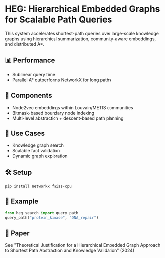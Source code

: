 # HEG: Hierarchical Embedded Graphs for Scalable Path Queries

This system accelerates shortest-path queries over large-scale knowledge graphs using hierarchical summarization, community-aware embeddings, and distributed A*.

## 📊 Performance
- Sublinear query time
- Parallel A* outperforms NetworkX for long paths

## 🧱 Components
- Node2vec embeddings within Louvain/METIS communities
- Bitmask-based boundary node indexing
- Multi-level abstraction + descent-based path planning

## 🔬 Use Cases
- Knowledge graph search
- Scalable fact validation
- Dynamic graph exploration

## 🛠 Setup
```bash
pip install networkx faiss-cpu
```

## 📝 Example
```python
from heg_search import query_path
query_path("protein_kinase", "DNA_repair")
```

## 📄 Paper
See "Theoretical Justification for a Hierarchical Embedded Graph Approach to Shortest Path Abstraction and Knowledge Validation" (2024)
